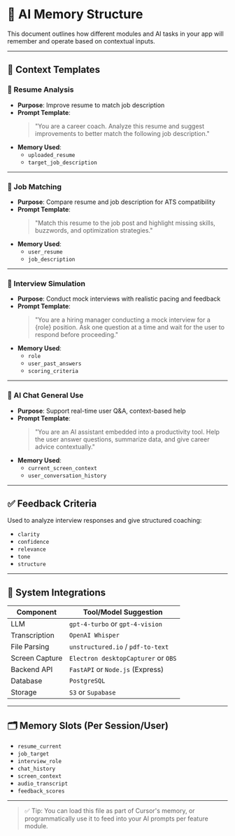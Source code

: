 # 🧠 AI Memory Structure

This document outlines how different modules and AI tasks in your app will remember and operate based on contextual inputs.

---

## 📄 Context Templates

### 🎯 Resume Analysis
- **Purpose**: Improve resume to match job description
- **Prompt Template**:
  > "You are a career coach. Analyze this resume and suggest improvements to better match the following job description."
- **Memory Used**:
  - `uploaded_resume`
  - `target_job_description`

---

### 🧪 Job Matching
- **Purpose**: Compare resume and job description for ATS compatibility
- **Prompt Template**:
  > "Match this resume to the job post and highlight missing skills, buzzwords, and optimization strategies."
- **Memory Used**:
  - `user_resume`
  - `job_description`

---

### 🎤 Interview Simulation
- **Purpose**: Conduct mock interviews with realistic pacing and feedback
- **Prompt Template**:
  > "You are a hiring manager conducting a mock interview for a {role} position. Ask one question at a time and wait for the user to respond before proceeding."
- **Memory Used**:
  - `role`
  - `user_past_answers`
  - `scoring_criteria`

---

### 💬 AI Chat General Use
- **Purpose**: Support real-time user Q&A, context-based help
- **Prompt Template**:
  > "You are an AI assistant embedded into a productivity tool. Help the user answer questions, summarize data, and give career advice contextually."
- **Memory Used**:
  - `current_screen_context`
  - `user_conversation_history`

---

## ✅ Feedback Criteria
Used to analyze interview responses and give structured coaching:
- `clarity`
- `confidence`
- `relevance`
- `tone`
- `structure`

---

## 🔌 System Integrations

| Component         | Tool/Model Suggestion                 |
|------------------|----------------------------------------|
| LLM              | `gpt-4-turbo` or `gpt-4-vision`        |
| Transcription    | `OpenAI Whisper`                       |
| File Parsing     | `unstructured.io` / `pdf-to-text`      |
| Screen Capture   | `Electron desktopCapturer` or `OBS`    |
| Backend API      | `FastAPI` or `Node.js` (Express)       |
| Database         | `PostgreSQL`                           |
| Storage          | `S3` or `Supabase`                     |

---

## 🗂 Memory Slots (Per Session/User)
- `resume_current`
- `job_target`
- `interview_role`
- `chat_history`
- `screen_context`
- `audio_transcript`
- `feedback_scores`

---

> ✅ Tip: You can load this file as part of Cursor's memory, or programmatically use it to feed into your AI prompts per feature module.

